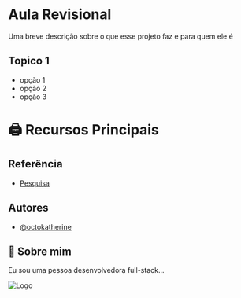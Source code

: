 
# Aula Revisional

Uma breve descrição sobre o que esse projeto faz e para quem ele é

## Topico 1
- opção 1
- opção 2
- opção 3

# 🖨️ Recursos Principais



## Referência

 - [Pesquisa](www.google.com.br)




## Autores

- [@octokatherine](https://www.github.com/octokatherine)


## 🚀 Sobre mim
Eu sou uma pessoa desenvolvedora full-stack...


![Logo](https://dev-to-uploads.s3.amazonaws.com/uploads/articles/th5xamgrr6se0x5ro4g6.png)


